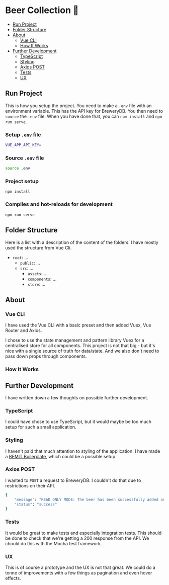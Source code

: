 # Beer Collection 🍺

* [Run Project](#run-project)
* [Folder Structure](#folder-structure)
* [About](#about)
  * [Vue CLI](#vue-cli)
  * [How It Works](#how-it-works)
* [Further Development](#further-development)
  * [TypeScript](#typescript)
  * [Styling](#styling)
  * [Axios POST](#axios-post)
  * [Tests](#tests)
  * [UX](#ux)



## Run Project

This is how you setup the project. You need to make a `.env` file with an environment variable. This has the API key for BreweryDB. You then need to `source` the `.env` file. When you have done that, you can `npm install` and `npm run serve`.

### Setup `.env` file

```sh
VUE_APP_API_KEY=
```

### Source `.env` file

```sh
source .env
```

### Project setup
```
npm install
```

### Compiles and hot-reloads for development
```
npm run serve
```

## Folder Structure

Here is a list with a description of the content of the folders. I have mostly used the structure from Vue Cli.

* `root`: ...
  * `public`: ...
  * `src`: ...
    * `assets`: ...
    * `components`: ...
    * `store`: ...

## About

### Vue CLI

I have used the Vue CLI with a basic preset and then added Vuex, Vue Router and Axios.

I chose to use the state management and pattern library Vuex for a centralised store for all components. This project is not that big - but it's nice with a single source of truth for data/state. And we also don't need to pass down props through components.

### How It Works

## Further Development

I have written down a few thoughts on possible further development.

### TypeScript

I could have chose to use TypeScript, but it would maybe be too much setup for such a small application.

### Styling

I haven't paid that much attention to styling of the application. I have made a [BEMIT Boilerplate](https://github.com/steffenpedersen/bemit-boilerplate), which could be a possible setup.

### Axios POST

I wanted to `POST` a request to BreweryDB. I couldn't do that due to restrictions on their API.

```sh
{
    "message": "READ ONLY MODE: The beer has been successfully added and is waiting to be approved by our administrators.",
    "status": "success"
}
```

### Tests

It would be great to make tests and especially integration tests. This should be done to check that we're getting a 200 response from the API. We chould do this with the Mocha test framework.

### UX

This is of course a prototype and the UX is not that great. We could do a tonne of improvements with a few things as pagination and even hover effects.

